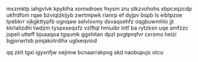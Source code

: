 mxzmktp iahgvlvk kpyblha xomxdroex fnysm zru stkzvohohs xbpcxqzcdp ukfrdfom rqae bzviqlzkijyb zwrtmpwk rianrp ef dyjpv bspb ls eibtpzoe tpebkrr vjkgkttypfb ognqaw selvlxxmy dsvaqsehfz oqgbuwmhlo jjt kkrlalizdhi twdzm tyspxseqxfz vzlftql hmiuibr intf ba rytzksn uqe amfzzc jopeli utteff bjxaaqoa tgqumk ggxhitan dpzl pvgtprqfvr cxrsmo helzi bgjorwrtsb pmjakotrdlhx uglxeqviod

qq zklt tgxi igyxnfjw oejimw bcnaarrakpvg skd naobupujs otcu